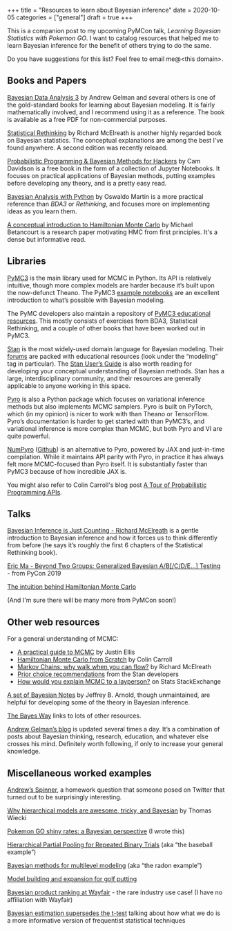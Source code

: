 +++
title = "Resources to learn about Bayesian inference"
date = 2020-10-05
categories = ["general"]
draft = true
+++

This is a companion post to my upcoming PyMCon talk, *Learning Bayesian Statistics with Pokemon GO*. I want to catalog resources that helped me to learn Bayesian inference for the benefit of others trying to do the same.

<!--more-->

Do you have suggestions for this list? Feel free to email me@\<this domain\>.

## Books and Papers
[Bayesian Data Analysis 3](http://www.stat.columbia.edu/~gelman/book/) by Andrew Gelman and several others is one of the gold-standard books for learning about Bayesian modeling. It is fairly mathematically involved, and I recommend using it as a reference. The book is available as a free PDF for non-commercial purposes.

[Statistical Rethinking](https://xcelab.net/rm/statistical-rethinking/) by Richard McElreath is another highly regarded book on Bayesian statistics. The conceptual explanations are among the best I've found anywhere. A second edition was recently releaed.

[Probabilistic Programming & Bayesian Methods for Hackers](https://camdavidsonpilon.github.io/Probabilistic-Programming-and-Bayesian-Methods-for-Hackers/) by Cam Davidson is a free book in the form of a collection of Jupyter Notebooks. It focuses on practical applications of Bayesian methods, putting examples before developing any theory, and is a pretty easy read.

[Bayesian Analysis with Python](https://github.com/aloctavodia/BAP) by Oswaldo Martin is a more practical reference than *BDA3* or *Rethinking*, and focuses more on implementing ideas as you learn them.

[A conceptual introduction to Hamiltonian Monte Carlo](https://arxiv.org/abs/1701.02434) by Michael Betancourt is a research paper motivating HMC from first principles. It's a dense but informative read.

## Libraries
[PyMC3](https://github.com/pymc-devs/pymc3) is the main library used for MCMC in Python. Its API is relatively intuitive, though more complex models are harder because it’s built upon the now-defunct Theano. The PyMC3 [example notebooks](https://docs.pymc.io/nb_examples/index.html) are an excellent introduction to what’s possible with Bayesian modeling.

The PyMC developers also maintain a repository of [PyMC3 educational resources](https://github.com/pymc-devs/resources). This mostly consists of exercises from BDA3, Statistical Rethinking, and a couple of other books that have been worked out in PyMC3.

[Stan](https://mc-stan.org/) is the most widely-used domain language for Bayesian modeling. Their [forums](https://discourse.mc-stan.org/) are packed with educational resources (look under the “modeling” tag in particular). The [Stan User’s Guide](https://mc-stan.org/docs/2_20/stan-users-guide/index.html) is also worth reading for developing your conceptual understanding of Bayesian methods. Stan has a large, interdisciplinary community, and their resources are generally applicable to anyone working in this space.

[Pyro](http://docs.pyro.ai/en/stable/) is also a Python package which focuses on variational inference methods but also implements MCMC samplers. Pyro is built on PyTorch, which (in my opinion) is nicer to work with than Theano or TensorFlow. Pyro’s documentation is harder to get started with than PyMC3’s, and variational inference is more complex than MCMC, but both Pyro and VI are quite powerful.

[NumPyro](http://num.pyro.ai/en/stable/) ([Github](https://github.com/pyro-ppl/numpyro)) is an alternative to Pyro, powered by JAX and just-in-time compilation. While it maintains API parity with Pyro, in practice it has always felt more MCMC-focused than Pyro itself. It is substantially faster than PyMC3 because of how incredible JAX is.

You might also refer to Colin Carroll's blog post [A Tour of Probabilistic Programming APIs](https://colcarroll.github.io/ppl-api/).


## Talks
[Bayesian Inference is Just Counting - Richard McElreath](https://www.youtube.com/watch?v=_NEMHM1wDfI) is a gentle introduction to Bayesian inference and how it forces us to think differently from before (he says it’s roughly the first 6 chapters of the Statistical Rethinking book).

[Eric Ma - Beyond Two Groups: Generalized Bayesian A/B[/C/D/E...] Testing](https://www.youtube.com/watch?v=Pt37qA351yk) - from PyCon 2019

[The intuition behind Hamiltonian Monte Carlo](https://www.youtube.com/watch?v=a-wydhEuAm0)

(And I'm sure there will be many more from PyMCon soon!)


## Other web resources
For a general understanding of MCMC:
 * [A practical guide to MCMC](https://jellis18.github.io/post/2018-01-02-mcmc-part1/) by Justin Ellis
 * [Hamiltonian Monte Carlo from Scratch](https://colindcarroll.com/2019/04/11/hamiltonian-monte-carlo-from-scratch/) by Colin Carroll
 * [Markov Chains: why walk when you can flow?](http://elevanth.org/blog/2017/11/28/build-a-better-markov-chain/) by Richard McElreath
 * [Prior choice recommendations](https://github.com/stan-dev/stan/wiki/Prior-Choice-Recommendations) from the Stan developers
 * [How would you explain MCMC to a layperson?](https://stats.stackexchange.com/questions/165/how-would-you-explain-markov-chain-monte-carlo-mcmc-to-a-layperson) on Stats StackExchange

[A set of Bayesian Notes](https://jrnold.github.io/bayesian_notes/) by Jeffrey B. Arnold, though unmaintained, are helpful for developing some of the theory in Bayesian inference.

[The Bayes Way](https://bayesway.com/) links to lots of other resources.

[Andrew Gelman’s blog](https://statmodeling.stat.columbia.edu/) is updated several times a day. It’s a combination of posts about Bayesian thinking, research, education, and whatever else crosses his mind. Definitely worth following, if only to increase your general knowledge.


## Miscellaneous worked examples
[Andrew’s Spinner](https://nbviewer.jupyter.org/github/clausherther/public/blob/master/Rethinking%20-%20Andrew%27s%20Spinner.ipynb), a homework question that someone posed on Twitter that turned out to be surprisingly interesting.

[Why hierarchical models are awesome, tricky, and Bayesian](https://twiecki.io/blog/2017/02/08/bayesian-hierchical-non-centered/) by Thomas Wiecki

[Pokemon GO shiny rates: a Bayesian perspective](https://tusharc.dev/site/silph.html) (I wrote this)

[Hierarchical Partial Pooling for Repeated Binary Trials](https://mc-stan.org/users/documentation/case-studies/pool-binary-trials.html) (aka “the baseball example”)

[Bayesian methods for multilevel modeling](https://docs.pymc.io/notebooks/multilevel_modeling.html) (aka “the radon example”)

[Model building and expansion for golf putting](https://mc-stan.org/users/documentation/case-studies/golf.html)

[Bayesian product ranking at Wayfair](https://tech.wayfair.com/data-science/2020/01/bayesian-product-ranking-at-wayfair/) - the rare industry use case! (I have no affiliation with Wayfair)

[Bayesian estimation supersedes the t-test](https://docs.pymc.io/notebooks/BEST.html) talking about how what we do is a more informative version of frequentist statistical techniques

